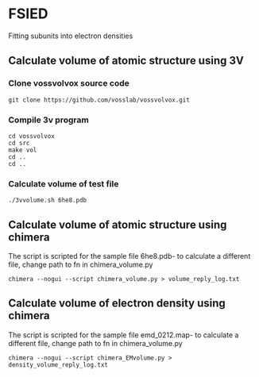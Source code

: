 # FSIED
Fitting subunits into electron densities


## Calculate volume of atomic structure using 3V


### Clone vossvolvox source code
```
git clone https://github.com/vosslab/vossvolvox.git
```

### Compile 3v program
```
cd vossvolvox
cd src
make vol
cd ..
cd ..
```

### Calculate volume of test file
```
./3vvolume.sh 6he8.pdb
```


## Calculate volume of atomic structure using chimera
The script is scripted for the sample file 6he8.pdb- to calculate a different file, change path to fn in chimera_volume.py
```
chimera --nogui --script chimera_volume.py > volume_reply_log.txt
```

## Calculate volume of electron density using chimera
The script is scripted for the sample file emd_0212.map- to calculate a different file, change path to fn in chimera_volume.py
```
chimera --nogui --script chimera_EMvolume.py > density_volume_reply_log.txt
```

